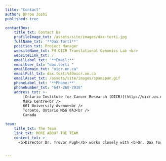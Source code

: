```yaml
---
title: "Contact"
author: Dhron Joshi
published: true

contactBox:
    title_txt: Contact Us
    profileImage_txt: /assets/site/images/dax-torti.jpg
    fullName_txt: '**Dax Torti**'
    position_txt: Project Manager
    websiteName_txt: PM-OICR Translational Genomics Lab <br>
    websiteLink_txt: /
    emailLabel_txt: '**Email:**'
    emailUser_txt: "dax.torti "
    emailDomain_txt: "oicr.on.ca"
    emailFull_txt: dax.torti%40oicr.on.ca
    emailAsset_txt: /assets/site/images/spamspan.gif
    phoneLabel_txt: '**Phone:**'
    phoneNumber_txt: "647-260-7938"
    address_txt: >-
        [Ontario Institute for Cancer Research (OICR)](http://oicr.on.ca/)<br /><br />
        MaRS Centre<br />
        661 University Avenue<br />
        Toronto, Ontario M5G 0A3<br />
        Canada

team:
    title_txt: The Team
    link_txt: MORE ABOUT THE TEAM 
    content_txt: >-
      <b>Director Dr. Trevor Pugh</b> works closely with <b>Dr. Dax Torti, Project Manager for TGL</b>. TGL is governed by a research management committee composed of <b>Drs. Trevor Pugh, and Lincoln Stein</b>. <b>Drs. Mitsu Ikura and Lincoln Stein</b> form the executive committee and represent the collective interests of UHN and OICR respectively.  


---
```

